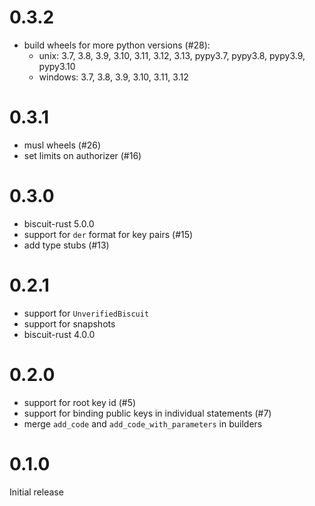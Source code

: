 # 0.3.2

- build wheels for more python versions (#28):
  - unix: 3.7, 3.8, 3.9, 3.10, 3.11, 3.12, 3.13, pypy3.7, pypy3.8, pypy3.9, pypy3.10
  - windows: 3.7, 3.8, 3.9, 3.10, 3.11, 3.12

# 0.3.1

- musl wheels (#26)
- set limits on authorizer (#16)

# 0.3.0

- biscuit-rust 5.0.0
- support for `der` format for key pairs (#15)
- add type stubs (#13)

# 0.2.1

- support for `UnverifiedBiscuit`
- support for snapshots
- biscuit-rust 4.0.0

# 0.2.0

- support for root key id (#5)
- support for binding public keys in individual statements (#7)
- merge `add_code` and `add_code_with_parameters` in builders

# 0.1.0

Initial release
